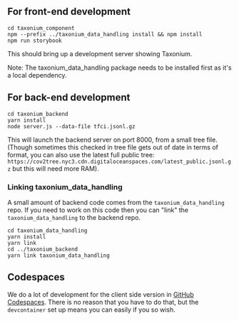 

## For front-end development

```
cd taxonium_component
npm --prefix ../taxonium_data_handling install && npm install
npm run storybook
```

This should bring up a development server showing Taxonium.

Note: The taxonium_data_handling package needs to be installed first as it's a local dependency.


## For back-end development

```
cd taxonium_backend
yarn install
node server.js --data-file tfci.jsonl.gz
```

This will launch the backend server on port 8000, from a small tree file. (Though sometimes this checked in tree file gets out of date in terms of format, you can also use the latest full public tree: `https://cov2tree.nyc3.cdn.digitaloceanspaces.com/latest_public.jsonl.gz` but this will need more RAM).

### Linking taxonium_data_handling

A small amount of backend code comes from the `taxonium_data_handling` repo. If you need to work on this code then you can "link" the `taxonium_data_handling` to the backend repo.

```
cd taxonium_data_handling
yarn install
yarn link
cd ../taxonium_backend
yarn link taxonium_data_handling
```

## Codespaces

We do a lot of development for the client side version in [GitHub Codespaces](https://github.com/codespaces). There is no reason that you have to do that, but the `devcontainer` set up means you can easily if you so wish.
